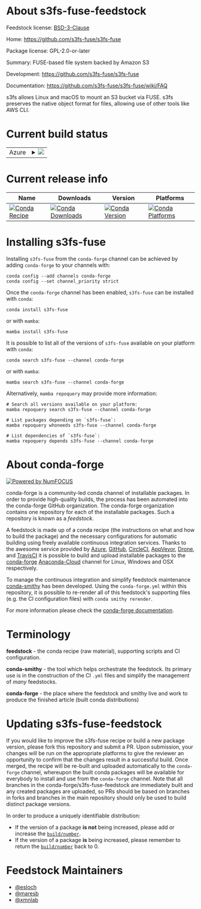 About s3fs-fuse-feedstock
=========================

Feedstock license: [BSD-3-Clause](https://github.com/conda-forge/s3fs-fuse-feedstock/blob/main/LICENSE.txt)

Home: https://github.com/s3fs-fuse/s3fs-fuse

Package license: GPL-2.0-or-later

Summary: FUSE-based file system backed by Amazon S3

Development: https://github.com/s3fs-fuse/s3fs-fuse

Documentation: https://github.com/s3fs-fuse/s3fs-fuse/wiki/FAQ

s3fs allows Linux and macOS to mount an S3 bucket via FUSE.
s3fs preserves the native object format for files, allowing use of other tools like AWS CLI.


Current build status
====================


<table>
    
  <tr>
    <td>Azure</td>
    <td>
      <details>
        <summary>
          <a href="https://dev.azure.com/conda-forge/feedstock-builds/_build/latest?definitionId=11404&branchName=main">
            <img src="https://dev.azure.com/conda-forge/feedstock-builds/_apis/build/status/s3fs-fuse-feedstock?branchName=main">
          </a>
        </summary>
        <table>
          <thead><tr><th>Variant</th><th>Status</th></tr></thead>
          <tbody><tr>
              <td>linux_64</td>
              <td>
                <a href="https://dev.azure.com/conda-forge/feedstock-builds/_build/latest?definitionId=11404&branchName=main">
                  <img src="https://dev.azure.com/conda-forge/feedstock-builds/_apis/build/status/s3fs-fuse-feedstock?branchName=main&jobName=linux&configuration=linux%20linux_64_" alt="variant">
                </a>
              </td>
            </tr>
          </tbody>
        </table>
      </details>
    </td>
  </tr>
</table>

Current release info
====================

| Name | Downloads | Version | Platforms |
| --- | --- | --- | --- |
| [![Conda Recipe](https://img.shields.io/badge/recipe-s3fs--fuse-green.svg)](https://anaconda.org/conda-forge/s3fs-fuse) | [![Conda Downloads](https://img.shields.io/conda/dn/conda-forge/s3fs-fuse.svg)](https://anaconda.org/conda-forge/s3fs-fuse) | [![Conda Version](https://img.shields.io/conda/vn/conda-forge/s3fs-fuse.svg)](https://anaconda.org/conda-forge/s3fs-fuse) | [![Conda Platforms](https://img.shields.io/conda/pn/conda-forge/s3fs-fuse.svg)](https://anaconda.org/conda-forge/s3fs-fuse) |

Installing s3fs-fuse
====================

Installing `s3fs-fuse` from the `conda-forge` channel can be achieved by adding `conda-forge` to your channels with:

```
conda config --add channels conda-forge
conda config --set channel_priority strict
```

Once the `conda-forge` channel has been enabled, `s3fs-fuse` can be installed with `conda`:

```
conda install s3fs-fuse
```

or with `mamba`:

```
mamba install s3fs-fuse
```

It is possible to list all of the versions of `s3fs-fuse` available on your platform with `conda`:

```
conda search s3fs-fuse --channel conda-forge
```

or with `mamba`:

```
mamba search s3fs-fuse --channel conda-forge
```

Alternatively, `mamba repoquery` may provide more information:

```
# Search all versions available on your platform:
mamba repoquery search s3fs-fuse --channel conda-forge

# List packages depending on `s3fs-fuse`:
mamba repoquery whoneeds s3fs-fuse --channel conda-forge

# List dependencies of `s3fs-fuse`:
mamba repoquery depends s3fs-fuse --channel conda-forge
```


About conda-forge
=================

[![Powered by
NumFOCUS](https://img.shields.io/badge/powered%20by-NumFOCUS-orange.svg?style=flat&colorA=E1523D&colorB=007D8A)](https://numfocus.org)

conda-forge is a community-led conda channel of installable packages.
In order to provide high-quality builds, the process has been automated into the
conda-forge GitHub organization. The conda-forge organization contains one repository
for each of the installable packages. Such a repository is known as a *feedstock*.

A feedstock is made up of a conda recipe (the instructions on what and how to build
the package) and the necessary configurations for automatic building using freely
available continuous integration services. Thanks to the awesome service provided by
[Azure](https://azure.microsoft.com/en-us/services/devops/), [GitHub](https://github.com/),
[CircleCI](https://circleci.com/), [AppVeyor](https://www.appveyor.com/),
[Drone](https://cloud.drone.io/welcome), and [TravisCI](https://travis-ci.com/)
it is possible to build and upload installable packages to the
[conda-forge](https://anaconda.org/conda-forge) [Anaconda-Cloud](https://anaconda.org/)
channel for Linux, Windows and OSX respectively.

To manage the continuous integration and simplify feedstock maintenance
[conda-smithy](https://github.com/conda-forge/conda-smithy) has been developed.
Using the ``conda-forge.yml`` within this repository, it is possible to re-render all of
this feedstock's supporting files (e.g. the CI configuration files) with ``conda smithy rerender``.

For more information please check the [conda-forge documentation](https://conda-forge.org/docs/).

Terminology
===========

**feedstock** - the conda recipe (raw material), supporting scripts and CI configuration.

**conda-smithy** - the tool which helps orchestrate the feedstock.
                   Its primary use is in the construction of the CI ``.yml`` files
                   and simplify the management of *many* feedstocks.

**conda-forge** - the place where the feedstock and smithy live and work to
                  produce the finished article (built conda distributions)


Updating s3fs-fuse-feedstock
============================

If you would like to improve the s3fs-fuse recipe or build a new
package version, please fork this repository and submit a PR. Upon submission,
your changes will be run on the appropriate platforms to give the reviewer an
opportunity to confirm that the changes result in a successful build. Once
merged, the recipe will be re-built and uploaded automatically to the
`conda-forge` channel, whereupon the built conda packages will be available for
everybody to install and use from the `conda-forge` channel.
Note that all branches in the conda-forge/s3fs-fuse-feedstock are
immediately built and any created packages are uploaded, so PRs should be based
on branches in forks and branches in the main repository should only be used to
build distinct package versions.

In order to produce a uniquely identifiable distribution:
 * If the version of a package **is not** being increased, please add or increase
   the [``build/number``](https://docs.conda.io/projects/conda-build/en/latest/resources/define-metadata.html#build-number-and-string).
 * If the version of a package **is** being increased, please remember to return
   the [``build/number``](https://docs.conda.io/projects/conda-build/en/latest/resources/define-metadata.html#build-number-and-string)
   back to 0.

Feedstock Maintainers
=====================

* [@esloch](https://github.com/esloch/)
* [@maresb](https://github.com/maresb/)
* [@xmnlab](https://github.com/xmnlab/)

